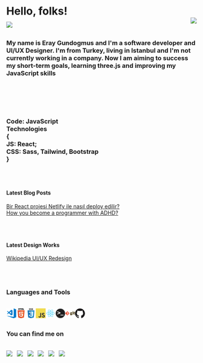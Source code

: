 # Hello, folks! <br> <img src="https://raw.githubusercontent.com/MartinHeinz/MartinHeinz/master/wave.gif" width="30px"> <img align='right' src="https://github-readme-stats.vercel.app/api?username=eraygundogmus&show_icons=true&theme=greywhite">
<h3> My name is Eray Gundogmus and I'm a software developer and UI/UX Designer. I'm from Turkey, living in Istanbul and I'm not currently working in a company. Now I am aiming to success my short-term goals, learning three.js and improving my JavaScript skills</h3>  <br> <br> <br>

<br>
<h3>  Code: JavaScript <br>
Technologies 
     <br>{<br> 
    JS: React;<br>
    CSS: Sass, Tailwind, Bootstrap  <br>
    }

</h3>
<br>
<br>
<h4> Latest Blog Posts <br>


</h4> 

[Bir React projesi Netlify ile nasıl deploy edilir?](https://gundogmuseray.medium.com/bir-react-projesi-netlifyda-nas%C4%B1l-host-edilir-a77557072c2e)     
[How you become a programmer with ADHD?](https://gundogmuseray.medium.com/how-you-become-a-programmer-with-adhd-2d4d89fb195a)     



<br>
<br>

<h4> Latest Design Works <br>


</h4> 

[Wikipedia UI/UX Redesign](
https://www.behance.net/gallery/113591187/Wikipedia-UIUX-Redesign)     
   

<br>
<br>

<div align='left'>
    <h3>Languages and Tools</h3>  <br>
<img align="left" alt="Visual Studio Code" width="26px" src="https://raw.githubusercontent.com/github/explore/80688e429a7d4ef2fca1e82350fe8e3517d3494d/topics/visual-studio-code/visual-studio-code.png" />
<img align="left" alt="HTML5" width="26px" src="https://raw.githubusercontent.com/github/explore/80688e429a7d4ef2fca1e82350fe8e3517d3494d/topics/html/html.png" />
<img align="left" alt="CSS3" width="26px" src="https://raw.githubusercontent.com/github/explore/80688e429a7d4ef2fca1e82350fe8e3517d3494d/topics/css/css.png" />
<img align="left" alt="JavaScript" width="26px" src="https://raw.githubusercontent.com/github/explore/80688e429a7d4ef2fca1e82350fe8e3517d3494d/topics/javascript/javascript.png" />
<img align="left" alt="React" width="26px" src="https://raw.githubusercontent.com/github/explore/80688e429a7d4ef2fca1e82350fe8e3517d3494d/topics/react/react.png" />
<img align="left" alt="Terminal" width="26px" src="https://raw.githubusercontent.com/github/explore/80688e429a7d4ef2fca1e82350fe8e3517d3494d/topics/terminal/terminal.png" />
<img align="left" alt="Git" width="26px" src="https://raw.githubusercontent.com/github/explore/80688e429a7d4ef2fca1e82350fe8e3517d3494d/topics/git/git.png" />
<img align="left" alt="GitHub" width="26px" src="https://raw.githubusercontent.com/github/explore/78df643247d429f6cc873026c0622819ad797942/topics/github/github.png" />
   <br> <br> <h3> You can find me on </h3>   <br> 
<a href="https://twitter.com/eraygundogmuss/"><img src="https://icons.iconarchive.com/icons/limav/flat-gradient-social/48/Twitter-icon.png"/></a> &nbsp
     <a href="https://www.behance.net/eraygndomu"><img src="https://www.iconsdb.com/icons/download/black/behance-4-48.png"/></a>  &nbsp
     <a href="https://www.linkedin.com/in/eraygundogmus/"><img src="https://icons.iconarchive.com/icons/danleech/simple/48/linkedin-icon.png"/></a> &nbsp <a href="https://www.instagram.com/eraygundogmss/"><img src="https://icons.iconarchive.com/icons/uiconstock/socialmedia/48/Instagram-icon.png"/></a> &nbsp <a href="https://github.com/eraygundogmus"><img src="https://icons.iconarchive.com/icons/limav/flat-gradient-social/48/Github-icon.png"/></a> &nbsp <a href="mailto:gundogmuseray@gmail.com?"><img src="https://icons.iconarchive.com/icons/marcus-roberto/google-play/48/Gmail-icon.png"/></a>
     

 <br><br></div>
<!--
**eraygundogmus/eraygundogmus** is a ✨ _special_ ✨ repository because its `README.md` (this file) appears on your GitHub profile.

Here are some ideas to get you started:

- 🔭 I’m currently working on ...
- 🌱 I’m currently learning ...
- 👯 I’m looking to collaborate on ...
- 🤔 I’m looking for help with ...
- 💬 Ask me about ...
- 📫 How to reach me: ...
- 😄 Pronouns: ...
- ⚡ Fun fact: ...
-->

